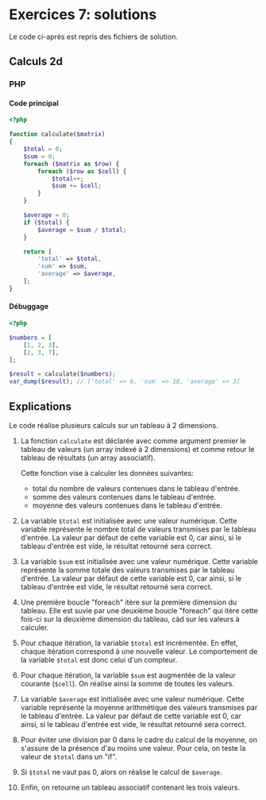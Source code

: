 # Exercices 7: solutions

Le code ci-après est repris des fichiers de solution.

## Calculs 2d

### PHP

#### Code principal
```php
<?php

function calculate($matrix)
{
    $total = 0;
    $sum = 0;
    foreach ($matrix as $row) {
        foreach ($row as $cell) {
            $total++;
            $sum += $cell;
        }
    }

    $average = 0;
    if ($total) {
        $average = $sum / $total;
    }

    return [
        'total' => $total,
        'sum' => $sum,
        'average' => $average,
    ];
}
```

#### Débuggage
```php
<?php

$numbers = [
    [1, 2, 3],
    [2, 3, 7],
];

$result = calculate($numbers);
var_dump($result); // ['total' => 6, 'sum' => 18, 'average' => 3]
```

## Explications

Le code réalise plusieurs calculs sur un tableau à 2 dimensions. 

 1. La fonction `calculate` est déclarée avec comme argument premier le tableau de valeurs (un array indexé à 2 dimensions) et comme retour le tableau de résultats (un array associatif).

    Cette fonction vise à calculer les données suivantes:
     - total du nombre de valeurs contenues dans le tableau d'entrée.
     - somme des valeurs contenues dans le tableau d'entrée.
     - moyenne des valeurs contenues dans le tableau d'entrée.

 2. La variable `$total` est initialisée avec une valeur numérique. Cette variable représente le nombre total de valeurs transmises par le tableau d'entrée. La valeur par défaut de cette variable est 0, car ainsi, si le tableau d'entrée est vide, le résultat retourné sera correct.

 3. La variable `$sum` est initialisée avec une valeur numérique. Cette variable représente la somme totale des valeurs transmises par le tableau d'entrée. La valeur par défaut de cette variable est 0, car ainsi, si le tableau d'entrée est vide, le résultat retourné sera correct.

 4. Une première boucle "foreach" itère sur la première dimension du tableau. Elle est suvie par une deuxième boucle "foreach" qui itère cette fois-ci sur la deuxième dimension du tableau, càd sur les valeurs à calculer.

 5. Pour chaque itération, la variable `$total` est incrémentée. En effet, chaque itération correspond à une nouvelle valeur. Le comportement de la variable `$total` est donc celui d'un compteur.

 6. Pour chaque itération, la variable `$sum` est augmentée de la valeur courante (`$cell`). On réalise ainsi la somme de toutes les valeurs.

 7. La variable `$average` est initialisée avec une valeur numérique. Cette variable représente la moyenne arithmétique des valeurs transmises par le tableau d'entrée. La valeur par défaut de cette variable est 0, car ainsi, si le tableau d'entrée est vide, le résultat retourné sera correct.

 8. Pour éviter une division par 0 dans le cadre du calcul de la moyenne, on s'assure de la présence d'au moins une valeur. Pour cela, on teste la valeur de `$total` dans un "if".

 9. Si `$total` ne vaut pas 0, alors on réalise le calcul de `$average`.

 10. Enfin, on retourne un tableau associatif contenant les trois valeurs.
